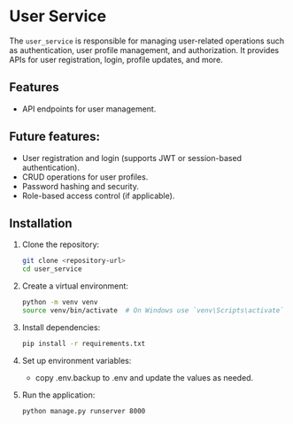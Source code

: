 # User Service

The `user_service` is responsible for managing user-related operations such as authentication, user profile management, and authorization. It provides APIs for user registration, login, profile updates, and more.

## Features
- API endpoints for user management.

## Future features:
- User registration and login (supports JWT or session-based authentication).
- CRUD operations for user profiles.
- Password hashing and security.
- Role-based access control (if applicable).


## Installation

1. Clone the repository:
   ```bash
   git clone <repository-url>
   cd user_service
    ```
2. Create a virtual environment:
   ```bash
   python -m venv venv
   source venv/bin/activate  # On Windows use `venv\Scripts\activate`
   ```
3. Install dependencies:
   ```bash
   pip install -r requirements.txt
   ```
4. Set up environment variables:
   - copy .env.backup to .env and update the values as needed.

5. Run the application:
   ```bash
   python manage.py runserver 8000
   ```